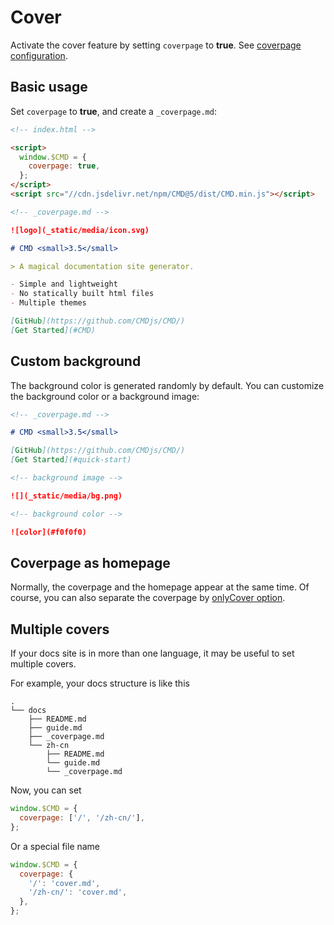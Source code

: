 # Cover

Activate the cover feature by setting `coverpage` to **true**. See [coverpage configuration](configuration.md#coverpage).

## Basic usage

Set `coverpage` to **true**, and create a `_coverpage.md`:

```html
<!-- index.html -->

<script>
  window.$CMD = {
    coverpage: true,
  };
</script>
<script src="//cdn.jsdelivr.net/npm/CMD@5/dist/CMD.min.js"></script>
```

```markdown
<!-- _coverpage.md -->

![logo](_static/media/icon.svg)

# CMD <small>3.5</small>

> A magical documentation site generator.

- Simple and lightweight
- No statically built html files
- Multiple themes

[GitHub](https://github.com/CMDjs/CMD/)
[Get Started](#CMD)
```

## Custom background

The background color is generated randomly by default. You can customize the background color or a background image:

```markdown
<!-- _coverpage.md -->

# CMD <small>3.5</small>

[GitHub](https://github.com/CMDjs/CMD/)
[Get Started](#quick-start)

<!-- background image -->

![](_static/media/bg.png)

<!-- background color -->

![color](#f0f0f0)
```

## Coverpage as homepage

Normally, the coverpage and the homepage appear at the same time. Of course, you can also separate the coverpage by [onlyCover option](configuration.md#onlycover).

## Multiple covers

If your docs site is in more than one language, it may be useful to set multiple covers.

For example, your docs structure is like this

```text
.
└── docs
    ├── README.md
    ├── guide.md
    ├── _coverpage.md
    └── zh-cn
        ├── README.md
        └── guide.md
        └── _coverpage.md
```

Now, you can set

```js
window.$CMD = {
  coverpage: ['/', '/zh-cn/'],
};
```

Or a special file name

```js
window.$CMD = {
  coverpage: {
    '/': 'cover.md',
    '/zh-cn/': 'cover.md',
  },
};
```
